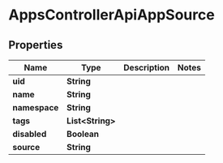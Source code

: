 

# AppsControllerApiAppSource


## Properties

| Name | Type | Description | Notes |
|------------ | ------------- | ------------- | -------------|
|**uid** | **String** |  |  |
|**name** | **String** |  |  |
|**namespace** | **String** |  |  |
|**tags** | **List&lt;String&gt;** |  |  |
|**disabled** | **Boolean** |  |  |
|**source** | **String** |  |  |



